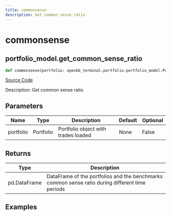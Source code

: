 ```yaml
---
title: commonsense
description: Get common sense ratio
---
```

# commonsense

## portfolio_model.get_common_sense_ratio

```python
def commonsense(portfolio: openbb_terminal.portfolio.portfolio_model.PortfolioModel) -> None:
```
[Source Code](https://github.com/OpenBB-finance/OpenBBTerminal/tree/main/openbb_terminal/portfolio/portfolio_model.py#L1198)

Description: Get common sense ratio

## Parameters

| Name | Type | Description | Default | Optional |
| ---- | ---- | ----------- | ------- | -------- |
| portfolio | Portfolio | Portfolio object with trades loaded | None | False |

## Returns

| Type | Description |
| ---- | ----------- |
| pd.DataFrame | DataFrame of the portfolios and the benchmarks common sense ratio during different time periods |

## Examples

